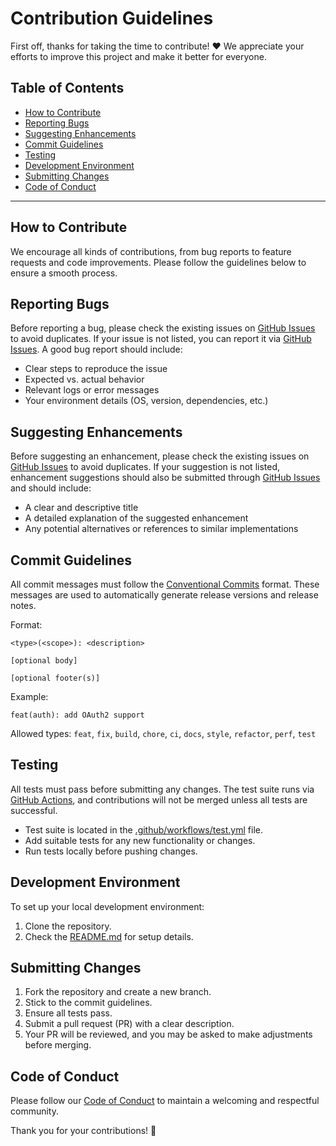 # Contribution Guidelines

First off, thanks for taking the time to contribute! ❤️ We appreciate your efforts to improve this project and make it better for everyone.

## Table of Contents

- [How to Contribute](#how-to-contribute)
- [Reporting Bugs](#reporting-bugs)
- [Suggesting Enhancements](#suggesting-enhancements)
- [Commit Guidelines](#commit-guidelines)
- [Testing](#testing)
- [Development Environment](#development-environment)
- [Submitting Changes](#submitting-changes)
- [Code of Conduct](#code-of-conduct)

---

## How to Contribute

We encourage all kinds of contributions, from bug reports to feature requests and code improvements. Please follow the guidelines below to ensure a smooth process.

## Reporting Bugs

Before reporting a bug, please check the existing issues on [GitHub Issues](https://github.com/escalate/ansible-raspberry-promtail-docker/issues?q=label%3Abug) to avoid duplicates. If your issue is not listed, you can report it via [GitHub Issues](https://github.com/escalate/ansible-raspberry-promtail-docker/issues/new). A good bug report should include:

- Clear steps to reproduce the issue
- Expected vs. actual behavior
- Relevant logs or error messages
- Your environment details (OS, version, dependencies, etc.)

## Suggesting Enhancements

Before suggesting an enhancement, please check the existing issues on [GitHub Issues](https://github.com/escalate/ansible-raspberry-promtail-docker/issues?q=label%3Aenhancement) to avoid duplicates. If your suggestion is not listed, enhancement suggestions should also be submitted through [GitHub Issues](https://github.com/escalate/ansible-raspberry-promtail-docker/issues/new) and should include:

- A clear and descriptive title
- A detailed explanation of the suggested enhancement
- Any potential alternatives or references to similar implementations

## Commit Guidelines

All commit messages must follow the [Conventional Commits](https://www.conventionalcommits.org/) format. These messages are used to automatically generate release versions and release notes.

Format:

```
<type>(<scope>): <description>

[optional body]

[optional footer(s)]
```

Example:

```
feat(auth): add OAuth2 support
```

Allowed types: `feat`, `fix`, `build`, `chore`, `ci`, `docs`, `style`, `refactor`, `perf`, `test`

## Testing

All tests must pass before submitting any changes. The test suite runs via [GitHub Actions](https://github.com/escalate/ansible-raspberry-promtail-docker/actions), and contributions will not be merged unless all tests are successful.

- Test suite is located in the [.github/workflows/test.yml](.github/workflows/test.yml) file.
- Add suitable tests for any new functionality or changes.
- Run tests locally before pushing changes.

## Development Environment

To set up your local development environment:

1. Clone the repository.
2. Check the [README.md](README.md) for setup details.

## Submitting Changes

1. Fork the repository and create a new branch.
2. Stick to the commit guidelines.
3. Ensure all tests pass.
4. Submit a pull request (PR) with a clear description.
5. Your PR will be reviewed, and you may be asked to make adjustments before merging.

## Code of Conduct

Please follow our [Code of Conduct](CODE_OF_CONDUCT.md) to maintain a welcoming and respectful community.

Thank you for your contributions! 🚀
